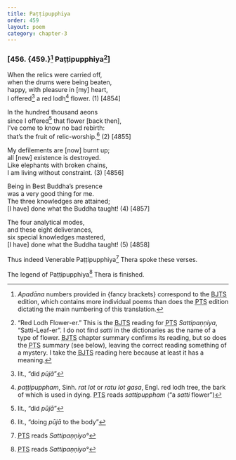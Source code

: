 ```yaml
---
title: Paṭṭipupphiya
order: 459
layout: poem
category: chapter-3
---
```


### \[456. {459.}[^1] Paṭṭipupphiya[^2]\]

When the relics were carried off,  
when the drums were being beaten,  
happy, with pleasure in \[my\] heart,  
I offered[^3] a red lodh[^4] flower. (1) \[4854\]

In the hundred thousand aeons  
since I offered[^5] that flower \[back then\],  
I’ve come to know no bad rebirth:  
that’s the fruit of relic-worship.[^6] (2) \[4855\]

My defilements are \[now\] burnt up;  
all \[new\] existence is destroyed.  
Like elephants with broken chains,  
I am living without constraint. (3) \[4856\]

Being in Best Buddha’s presence  
was a very good thing for me.  
The three knowledges are attained;  
\[I have\] done what the Buddha taught! (4) \[4857\]

The four analytical modes,  
and these eight deliverances,  
six special knowledges mastered,  
\[I have\] done what the Buddha taught! (5) \[4858\]

Thus indeed Venerable Paṭṭipupphiya[^7] Thera spoke these verses.

The legend of Paṭṭipupphiya[^8] Thera is finished.

[^1]: *Apadāna* numbers provided in {fancy brackets} correspond to the <abbr title="Buddha Jayanthi Tripitaka Series">BJTS</abbr> edition, which contains more individual poems than does the <abbr title="Pali Text Society">PTS</abbr> edition dictating the main numbering of this translation.

[^2]: “Red Lodh Flower-er.” This is the <abbr title="Buddha Jayanthi Tripitaka Series">BJTS</abbr> reading for <abbr title="Pali Text Society">PTS</abbr> *Sattipaṇṇiya*, “Satti-Leaf-er”. I do not find *satti* in the dictionaries as the name of a type of flower. <abbr title="Buddha Jayanthi Tripitaka Series">BJTS</abbr> chapter summary confirms its reading, but so does the <abbr title="Pali Text Society">PTS</abbr> summary (see below), leaving the correct reading something of a mystery. I take the <abbr title="Buddha Jayanthi Tripitaka Series">BJTS</abbr> reading here because at least it has a meaning.

[^3]: lit., “did *pūjā*”

[^4]: *paṭṭipuppham*, Sinh. *rat lot* or *ratu lot gasa*, Engl. red lodh tree, the bark of which is used in dying. <abbr title="Pali Text Society">PTS</abbr> reads *sattipuppham* (“a *satti* flower”)

[^5]: lit., “did *pūjā*”

[^6]: lit., “doing *pūjā* to the body”

[^7]: <abbr title="Pali Text Society">PTS</abbr> reads *Sattipaṇṇiyo°*

[^8]: <abbr title="Pali Text Society">PTS</abbr> reads *Sattipaṇṇiyo°*
